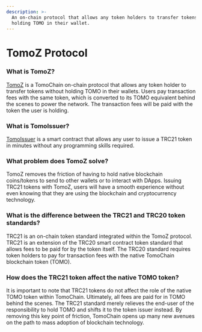 ```yaml
---
description: >-
  An on-chain protocol that allows any token holders to transfer tokens without
  holding TOMO in their wallet.
---
```


# TomoZ Protocol



### **What is TomoZ?**

[TomoZ](https://tomochain.com/tomoz-protocol/) is a TomoChain on-chain protocol that allows any token holder to transfer tokens without holding TOMO in their wallets. Users pay transaction fees with the same token, which is converted to its TOMO equivalent behind the scenes to power the network. The transaction fees will be paid with the token the user is holding.

### What is TomoIssuer?

[TomoIssuer](https://issuer.tomochain.com) is a smart contract that allows any user to issue a TRC21 token in minutes without any programming skills required.

### **What problem does TomoZ solve?**

TomoZ removes the friction of having to hold native blockchain coins/tokens to send to other wallets or to interact with DApps. Issuing TRC21 tokens with TomoZ, users will have a smooth experience without even knowing that they are using the blockchain and cryptocurrency technology.

### **What is the difference between the TRC21 and TRC20 token standards?**

TRC21 is an on-chain token standard integrated within the TomoZ protocol. TRC21 is an extension of the TRC20 smart contract token standard that allows fees to be paid for by the token itself. The TRC20 standard requires token holders to pay for transaction fees with the native TomoChain blockchain token \(TOMO\). 

### **How does the TRC21 token affect the native TOMO token?**

It is important to note that TRC21 tokens do not affect the role of the native TOMO token within TomoChain. Ultimately, all fees are paid for in TOMO behind the scenes. The TRC21 standard merely relieves the end-user of the responsibility to hold TOMO and shifts it to the token issuer instead. By removing this key point of friction, TomoChain opens up many new avenues on the path to mass adoption of blockchain technology.  
  


